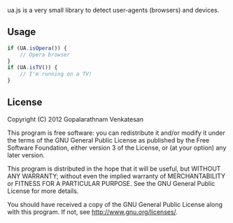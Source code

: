 ua.js is a very small library to detect user-agents (browsers) and devices.

Usage
-----

```javascript
if (UA.isOpera()) {
    // Opera browser
}
if (UA.isTV()) {
    // I'm running on a TV!
}
```

License
-------

Copyright (C) 2012  Gopalarathnam Venkatesan

This program is free software: you can redistribute it and/or modify
it under the terms of the GNU General Public License as published by
the Free Software Foundation, either version 3 of the License, or
(at your option) any later version.

This program is distributed in the hope that it will be useful,
but WITHOUT ANY WARRANTY; without even the implied warranty of
MERCHANTABILITY or FITNESS FOR A PARTICULAR PURPOSE.  See the
GNU General Public License for more details.

You should have received a copy of the GNU General Public License
along with this program.  If not, see <http://www.gnu.org/licenses/>.

